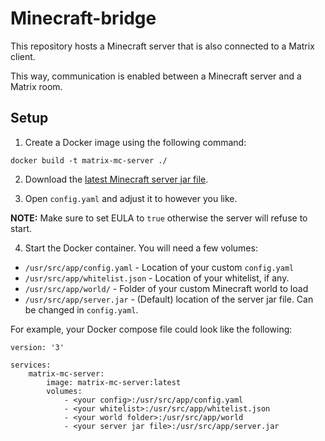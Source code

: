 # Minecraft-bridge

This repository hosts a Minecraft server that is also connected to a Matrix client.

This way, communication is enabled between a Minecraft server and a Matrix room.

## Setup

1. Create a Docker image using the following command:

```
docker build -t matrix-mc-server ./
```

2. Download the [latest Minecraft server jar file](https://www.minecraft.net/en-us/download/server).

3. Open `config.yaml` and adjust it to however you like.

**NOTE:** Make sure to set EULA to `true` otherwise the server will refuse to start.

4. Start the Docker container. You will need a few volumes:

- `/usr/src/app/config.yaml` - Location of your custom `config.yaml`
- `/usr/src/app/whitelist.json` - Location of your whitelist, if any.
- `/usr/src/app/world/` - Folder of your custom Minecraft world to load
- `/usr/src/app/server.jar` - (Default) location of the server jar file. Can be changed in `config.yaml`.

For example, your Docker compose file could look like the following:

```docker-compose
version: '3'

services:
    matrix-mc-server:
        image: matrix-mc-server:latest
        volumes:
            - <your config>:/usr/src/app/config.yaml
            - <your whitelist>:/usr/src/app/whitelist.json
            - <your world folder>:/usr/src/app/world
            - <your server jar file>:/usr/src/app/server.jar
```